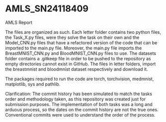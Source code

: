 # AMLS_SN24118409
AMLS Report


The files are organized as such. Each letter folder contains two python files, the Task_X.py files, were they solve the task on their own and the Model_CNN.py files that have a refactored version of the code that can be imported to the main.py file. Moreover, the main.py file imports the BreastMNIST_CNN.py and BloodMNIST_CNN.py files to use. The datasets folder contains a .gitkeep file in order to be pushed to the repository as empty directories cannot exist in GitHub. The files in letter folders, import the breastmnist and bloodmnist dataset respectively and download it.

The packages required to run the code are torch, torchvision, medmnist, matplotlib, sys and pathlib.



Clarification: The commit history has been simulated to match the tasks order and methodology taken, as this repository was created just for submission purposes. The implementation of both tasks was a long and arduous process, so the dates on the commit history are not the true ones. Conventional commits were used to understand the order of the process.

